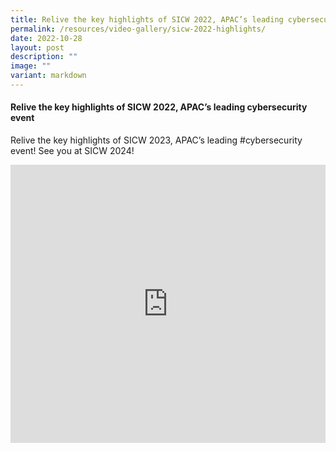 ```yaml
---
title: Relive the key highlights of SICW 2022, APAC’s leading cybersecurity event
permalink: /resources/video-gallery/sicw-2022-highlights/
date: 2022-10-28
layout: post
description: ""
image: ""
variant: markdown
---
```

#### **Relive the key highlights of SICW 2022, APAC’s leading cybersecurity event**

Relive the key highlights of SICW 2023, APAC’s leading #cybersecurity event! See you at SICW 2024! 

<iframe allowfullscreen="" allow="accelerometer; autoplay; clipboard-write; encrypted-media; gyroscope; picture-in-picture; web-share" frameborder="0" title="YouTube video player" src="https://www.youtube.com/embed/lDYctN_5ZPA?si=ydWNWsWPkpnaibkn" width="100%" height="445"></iframe>